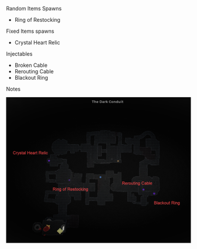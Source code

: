 Random Items Spawns

- Ring of Restocking

Fixed Items spawns

- Crystal Heart Relic

Injectables

- Broken Cable
- Rerouting Cable
- Blackout Ring

Notes

![](info/minimap.png)
